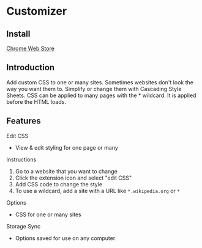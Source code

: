 # Customizer

## Install

[Chrome Web Store](https://chrome.google.com/webstore/detail/swift-tab-switcher/pdncaffclfaalcafoebejjbefknohkjg)

## Introduction

Add custom CSS to one or many sites. Sometimes websites don't look the way you want them to. Simplify or change them with Cascading Style Sheets. CSS can be applied to many pages with the * wildcard. It is applied before the HTML loads.

## Features

Edit CSS
* View & edit styling for one page or many

Instructions
1. Go to a website that you want to change
2. Click the extension icon and select "edit CSS"
3. Add CSS code to change the style
4. To use a wildcard, add a site with a URL like `*.wikipedia.org` or `*`

Options
* CSS for one or many sites

Storage Sync
* Options saved for use on any computer
